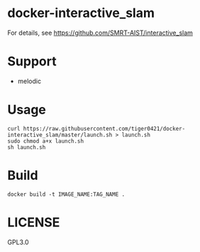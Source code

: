 # docker-interactive_slam
For details, see https://github.com/SMRT-AIST/interactive_slam

# Support
- melodic

# Usage

```
curl https://raw.githubusercontent.com/tiger0421/docker-interactive_slam/master/launch.sh > launch.sh
sudo chmod a+x launch.sh
sh launch.sh 
```

# Build
```
docker build -t IMAGE_NAME:TAG_NAME . 
```

# LICENSE
GPL3.0
